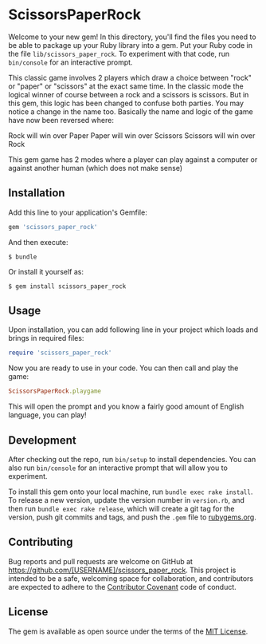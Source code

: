 # ScissorsPaperRock

Welcome to your new gem! In this directory, you'll find the files you need to be able to package up your Ruby library into a gem. Put your Ruby code in the file `lib/scissors_paper_rock`. To experiment with that code, run `bin/console` for an interactive prompt.

This classic game involves 2 players which draw a choice between "rock" or "paper" or "scissors" at the exact same time.
In the classic mode the logical winner of course between a rock and a scissors is scissors. But in this gem, this logic has been changed to confuse both parties. You may notice a change in the name too. Basically the name and logic of the game have now been reversed where:

Rock will win over Paper
Paper will win over Scissors
Scissors will win over Rock

This gem game has 2 modes where a player can play against a computer or against another human (which does not make sense)

## Installation

Add this line to your application's Gemfile:

```ruby
gem 'scissors_paper_rock'
```

And then execute:

    $ bundle

Or install it yourself as:

    $ gem install scissors_paper_rock

## Usage

Upon installation, you can add following line in your project which loads and brings in required files:

```ruby
require 'scissors_paper_rock'
```

Now you are ready to use in your code. You can then call and play the game:

```ruby
ScissorsPaperRock.playgame
```

This will open the prompt and you know a fairly good amount of English language, you can play!

## Development

After checking out the repo, run `bin/setup` to install dependencies. You can also run `bin/console` for an interactive prompt that will allow you to experiment.

To install this gem onto your local machine, run `bundle exec rake install`. To release a new version, update the version number in `version.rb`, and then run `bundle exec rake release`, which will create a git tag for the version, push git commits and tags, and push the `.gem` file to [rubygems.org](https://rubygems.org).

## Contributing

Bug reports and pull requests are welcome on GitHub at https://github.com/[USERNAME]/scissors_paper_rock. This project is intended to be a safe, welcoming space for collaboration, and contributors are expected to adhere to the [Contributor Covenant](http://contributor-covenant.org) code of conduct.


## License

The gem is available as open source under the terms of the [MIT License](http://opensource.org/licenses/MIT).

